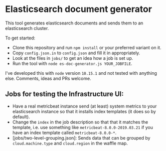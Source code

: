 # Elasticsearch document generator

This tool generates elasticsearch documents and sends them to an elasticsearch cluster.

To get started:

* Clone this repository and run `npm install` or your preferred variant on it.
* Copy `config.json.in` to `config.json` and fill it in appropriately.
* Look at the files in `jobs/` to get an idea how a job is set up.
* Run the tool with `node es-doc-generator.js YOUR_JOBFILE`.

I've developed this with `node` version `10.15.1` and not tested with anything else. Comments, ideas and PRs welcome.

## Jobs for testing the Infrastructure UI:

* Have a real metricbeat instance send (at least) system metrics to your elasticsearch instance so that it installs index templates (it does so by default).
* Change the `index` in the job description so that that it matches the template, i.e. use something like `metricbeat-8.0.0-2019.03.21` if you have an index template called `metricbeat-8.0.0-*`.
* [jobs/two-level-grouping.json]: Sends data that can be grouped by `cloud.machine.type` and `cloud.region` in the waffle map.
